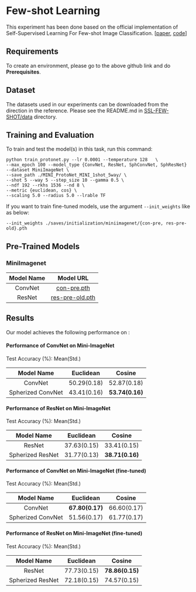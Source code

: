 # Few-shot Learning

This experiment has been done based on the official implementation of Self-Supervised Learning For Few-shot Image Classification. \[[paper](https://arxiv.org/abs/1911.06045), [code](https://github.com/GabirYousef/SSL-FEW-SHOT)\]


## Requirements

To create an environment, please go to the above github link and do **Prerequisites**.

## Dataset

The datasets used in our experiments can be downloaded from the direction in the reference. Please see the README.md in [SSL-FEW-SHOT/data](https://github.com/GabirYousef/SSL-FEW-SHOT/tree/master/data) directory.


## Training and Evaluation

To train and test the model(s) in this task, run this command:

```
python train_protonet.py --lr 0.0001 --temperature 128   \
--max_epoch 100 --model_type {ConvNet, ResNet, SphConvNet, SphResNet} --dataset MiniImageNet \
--save_path ./MINI_ProtoNet_MINI_1shot_5way/ \
--shot 5 --way 5 --step_size 10 --gamma 0.5 \
--ndf 192 --rkhs 1536 --nd 8 \
--metric {euclidean, cos} \
--scaling 5.0 --radius 5.0 --lrable TF
```

If you want to train fine-tuned models, use the argument ```--init_weights``` like as below:

```
--init_weights ./saves/initialization/miniimagenet/{con-pre, res-pre-old}.pth
```

## Pre-Trained Models

### MiniImagenet

| Model Name   |  Model URL |
|:----------:|:-------------:|
| ConvNet |  [con-pre.pth](https://drive.google.com/file/d/1T0K0gYZLX467z-TW57_jAuIIRzg9UrRz/view?usp=sharing)    |
| ResNet |  [res-pre-old.pth](https://drive.google.com/file/d/17dl48EqzdXGOcPT_7nbPuG9x_DcykLe7/view?usp=sharing)    |

## Results

Our model achieves the following performance on :

#### Performance of ConvNet on Mini-ImageNet

Test Accuracy (%): Mean(Std.)

| Model Name | Euclidean | Cosine |
|:----------:|:---------:|:------:|
| ConvNet  | 50.29(0.18) | 52.87(0.18) |
| Spherized ConvNet  | 43.41(0.16) | **53.74(0.16)** |

#### Performance of ResNet on Mini-ImageNet

Test Accuracy (%): Mean(Std.)

| Model Name | Euclidean | Cosine |
|:----------:|:---------:|:------:|
| ResNet  | 37.63(0.15) | 33.41(0.15) |
| Spherized ResNet  | 31.77(0.13) | **38.71(0.16)** |

#### Performance of ConvNet on Mini-ImageNet (fine-tuned)

Test Accuracy (%): Mean(Std.)

| Model Name | Euclidean | Cosine |
|:----------:|:---------:|:------:|
| ConvNet  | **67.80(0.17)** | 66.60(0.17) |
| Spherized ConvNet  | 51.56(0.17) | 61.77(0.17) |

#### Performance of ResNet on Mini-ImageNet (fine-tuned)

Test Accuracy (%): Mean(Std.)

| Model Name | Euclidean | Cosine |
|:----------:|:---------:|:------:|
| ResNet  | 77.73(0.15) | **78.86(0.15)** |
| Spherized ResNet  | 72.18(0.15) | 74.57(0.15) |
